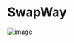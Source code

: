 # SwapWay

![image](https://github.com/user-attachments/assets/4bad9463-b2d4-45db-9b12-87232d218c42)
